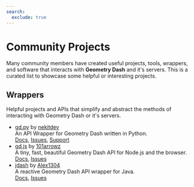 ```yaml
---
search:
  exclude: true
---
```


# **Community Projects**
Many community members have created useful projects, tools, wrappers, and software that interacts with **Geometry Dash** and it's servers. This is a curated list to showcase some helpful or interesting projects.

## **Wrappers**
Helpful projects and APIs that simplify and abstract the methods of interacting with Geometry Dash or it's servers.

- [gd.py](https://github.com/nekitdev/gd.py) by [nekitdev](https://github.com/nekitdev)  
An API Wrapper for Geometry Dash written in Python.  
[Docs](https://nekitdev.github.io/gd.py/), [Issues](https://github.com/nekitdev/gd.py/issues), [Support](https://nekit.dev/funding)
- [gd.js](https://github.com/101arrowz/gd.js) by [101arrowz](https://github.com/101arrowz)  
A tiny, fast, beautiful Geometry Dash API for Node.js and the browser.  
[Docs](https://101arrowz.github.io/gd.js/), [Issues](https://github.com/101arrowz/gd.js/issues)
- [jdash](https://github.com/Alex1304/jdash) by [Alex1304](https://github.com/Alex1304)  
A reactive Geometry Dash API wrapper for Java.  
[Docs](https://jdash.alex1304.com/), [Issues](https://github.com/Alex1304/jdash/issues)